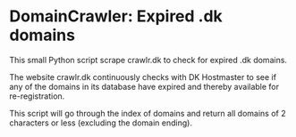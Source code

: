 DomainCrawler: Expired .dk domains
==================================

This small Python script scrape crawlr.dk to check for expired .dk domains.

The website crawlr.dk continuously checks with DK Hostmaster to see if any of the domains in its database have expired and thereby available for re-registration.

This script will go through the index of domains and return all domains of 2 characters or less (excluding the domain ending).
